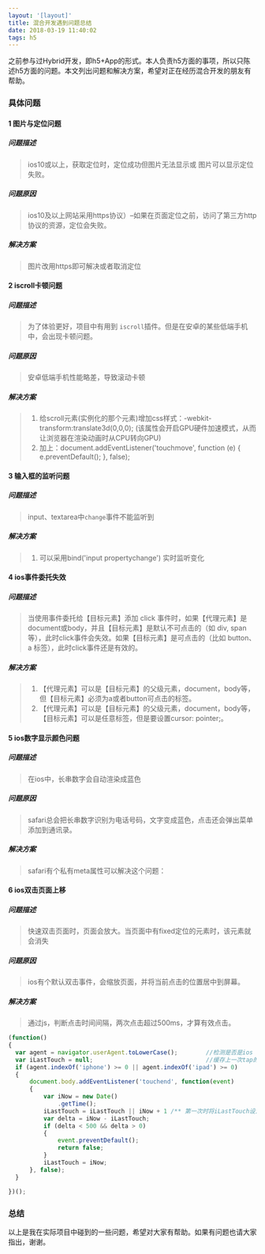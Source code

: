 ```yaml
---
layout: '[layout]'
title: 混合开发遇到问题总结
date: 2018-03-19 11:40:02
tags: h5
---
```

之前参与过Hybrid开发，即h5+App的形式。本人负责h5方面的事项，所以只陈述h5方面的问题。本文列出问题和解决方案，希望对正在经历混合开发的朋友有帮助。

### 具体问题
#### 1 图片与定位问题
##### 问题描述
> ios10或以上，获取定位时，定位成功但图片无法显示或 图片可以显示定位失败。

##### 问题原因
> ios10及以上网站采用https协议）–如果在页面定位之前，访问了第三方http协议的资源，定位会失败。

##### 解决方案
> 图片改用https即可解决或者取消定位

#### 2 iscroll卡顿问题
##### 问题描述
> 为了体验更好，项目中有用到 `iscroll`插件。但是在安卓的某些低端手机中，会出现卡顿问题。

##### 问题原因
> 安卓低端手机性能略差，导致滚动卡顿

##### 解决方案
> 1. 给scroll元素(实例化的那个元素)增加css样式：-webkit-transform:translate3d(0,0,0); (该属性会开启GPU硬件加速模式，从而让浏览器在渲染动画时从CPU转向GPU)
> 2. 加上：document.addEventListener('touchmove', function (e) { e.preventDefault(); }, false);

#### 3 输入框的监听问题
##### 问题描述
> input、textarea中`change`事件不能监听到

##### 解决方案
> 1. 可以采用bind('input propertychange') 实时监听变化

#### 4 ios事件委托失效
##### 问题描述
> 当使用事件委托给【目标元素】添加 click 事件时，如果【代理元素】是 document或body，并且【目标元素】是默认不可点击的（如 div, span 等），此时click事件会失效。如果【目标元素】是可点击的（比如 button、a 标签），此时click事件还是有效的。

##### 解决方案
> 1. 【代理元素】可以是【目标元素】的父级元素，document，body等，但【目标元素】必须为a或者button可点击的标签。
> 2. 【代理元素】可以是【目标元素】的父级元素，document，body等，【目标元素】可以是任意标签，但是要设置cursor: pointer;。

#### 5 ios数字显示颜色问题
##### 问题描述
> 在ios中，长串数字会自动渲染成蓝色

##### 问题原因
> safari总会把长串数字识别为电话号码，文字变成蓝色，点击还会弹出菜单添加到通讯录。

##### 解决方案
> safari有个私有meta属性可以解决这个问题：<meta name="format-detection" content="telephone=no" />

#### 6 ios双击页面上移
##### 问题描述
> 快速双击页面时，页面会放大。当页面中有fixed定位的元素时，该元素就会消失

##### 问题原因
> ios有个默认双击事件，会缩放页面，并将当前点击的位置居中到屏幕。

##### 解决方案
> 通过js，判断点击时间间隔，两次点击超过500ms，才算有效点击。

  ```JavaScript
  (function()
{
    var agent = navigator.userAgent.toLowerCase();        //检测是否是ios
    var iLastTouch = null;                                //缓存上一次tap的时间
    if (agent.indexOf('iphone') >= 0 || agent.indexOf('ipad') >= 0)
    {
        document.body.addEventListener('touchend', function(event)
        {
            var iNow = new Date()
                .getTime();
            iLastTouch = iLastTouch || iNow + 1 /** 第一次时将iLastTouch设为当前时间+1 */ ;
            var delta = iNow - iLastTouch;
            if (delta < 500 && delta > 0)
            {
                event.preventDefault();
                return false;
            }
            iLastTouch = iNow;
        }, false);
    }

})();
```

### 总结
以上是我在实际项目中碰到的一些问题，希望对大家有帮助。如果有问题也请大家指出，谢谢。
